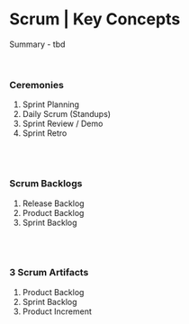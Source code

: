 # Scrum | Key Concepts

Summary - tbd

<br>

### Ceremonies

1. Sprint Planning
2. Daily Scrum (Standups)
3. Sprint Review / Demo
4. Sprint Retro

<br><br>

### Scrum Backlogs

1. Release Backlog
1. Product Backlog
1. Sprint Backlog

<br><br>

### 3 Scrum Artifacts

1. Product Backlog
1. Sprint Backlog
1. Product Increment
